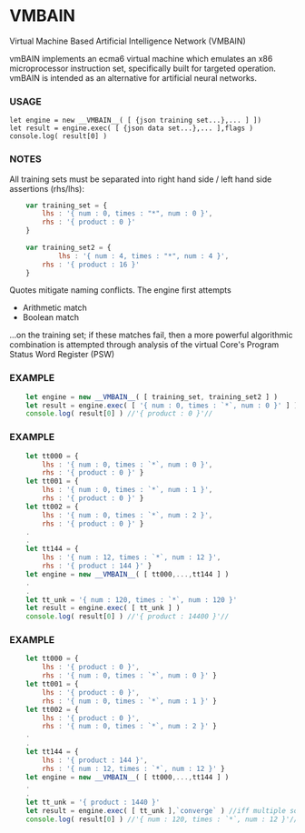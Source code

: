 # VMBAIN

Virtual Machine Based Artificial Intelligence Network (VMBAIN)  

vmBAIN implements an ecma6 virtual machine which emulates an x86 microprocessor instruction set, specifically built for targeted operation. vmBAIN is intended as an alternative for artificial neural networks.  

### USAGE

	let engine = new __VMBAIN__( [ {json training set...},... ] ]) 
	let result = engine.exec( [ {json data set...},... ],flags )
	console.log( result[0] )

### NOTES

All training sets must be separated into right hand side / left hand side assertions (rhs/lhs): 
	
```javascript
	var training_set = { 
		lhs : '{ num : 0, times : "*", num : 0 }', 
		rhs : '{ product : 0 }' 
	}
	
	var training_set2 = {
	        lhs : '{ num : 4, times : "*", num : 4 }',
		rhs : '{ product : 16 }'
	}
```
	
Quotes mitigate naming conflicts. The engine first attempts 

- Arithmetic match
- Boolean match

...on the training set; if these matches fail, then a more powerful algorithmic combination is attempted
through analysis of the virtual Core's Program Status Word Register (PSW)

### EXAMPLE

```javascript
	let engine = new __VMBAIN__( [ training_set, training_set2 ] ) 
	let result = engine.exec( [ '{ num : 0, times : `*`, num : 0 }' ] )
	console.log( result[0] ) //'{ product : 0 }'//
```

### EXAMPLE

```javascript
	let tt000 = { 
		lhs : '{ num : 0, times : `*`, num : 0 }', 
		rhs : '{ product : 0 }' }
	let tt001 = { 
		lhs : '{ num : 0, times : `*`, num : 1 }', 
		rhs : '{ product : 0 }' }
	let tt002 = { 
		lhs : '{ num : 0, times : `*`, num : 2 }', 
		rhs : '{ product : 0 }' }
	.
	.
	let tt144 = { 
		lhs : '{ num : 12, times : `*`, num : 12 }', 
		rhs : '{ product : 144 }' }	
	let engine = new __VMBAIN__( [ tt000,...,tt144 ] )
	.
	.
	let tt_unk = '{ num : 120, times : `*`, num : 120 }'
	let result = engine.exec( [ tt_unk ] ) 
	console.log( result[0] ) //'{ product : 14400 }'//
```

### EXAMPLE

```javascript
	let tt000 = { 
		lhs : '{ product : 0 }', 
		rhs : '{ num : 0, times : `*`, num : 0 }' }
	let tt001 = { 
		lhs : '{ product : 0 }', 
		rhs : '{ num : 0, times : `*`, num : 1 }' }
	let tt002 = { 
		lhs : '{ product : 0 }', 
		rhs : '{ num : 0, times : `*`, num : 2 }' }
	.
	.
	let tt144 = { 
		lhs : '{ product : 144 }', 
		rhs : '{ num : 12, times : `*`, num : 12 }' }	
	let engine = new __VMBAIN__( [ tt000,...,tt144 ] )
	.
	.
	let tt_unk = '{ product : 1440 }'
	let result = engine.exec( [ tt_unk ],`converge` ) //iff multiple solutions, converge on first answer//
	console.log( result[0] ) //'{ num : 120, times : `*`, num : 12 }'//
```


